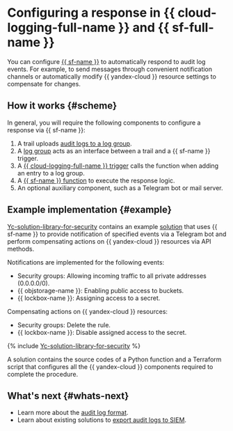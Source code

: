 # Configuring a response in {{ cloud-logging-full-name }} and {{ sf-full-name }}

You can configure [{{ sf-name }}](../../functions/index.yaml) to automatically respond to audit log events. For example, to send messages through convenient notification channels or automatically modify {{ yandex-cloud }} resource settings to compensate for changes.

## How it works {#scheme}

In general, you will require the following components to configure a response via {{ sf-name }}:

1. A trail uploads [audit logs to a log group](../operations/export-cloud-logging.md).
2. A [log group](../../logging/concepts/log-group.md) acts as an interface between a trail and a {{ sf-name }} trigger.
3. A [{{ cloud-logging-full-name }} trigger](../../functions/concepts/trigger/cloud-logging-trigger.md) calls the function when adding an entry to a log group.
4. A [{{ sf-name }} function](../../functions/concepts/function.md) to execute the response logic.
5. An optional auxiliary component, such as a Telegram bot or mail server.

## Example implementation {#example}

[Yc-solution-library-for-security](https://github.com/yandex-cloud/yc-solution-library-for-security) contains an example [solution](https://github.com/yandex-cloud/yc-solution-library-for-security/tree/master/auditlogs/trails-function-detector) that uses {{ sf-name }} to provide notification of specified events via a Telegram bot and perform compensating actions on {{ yandex-cloud }} resources via API methods.

Notifications are implemented for the following events:
* Security groups: Allowing incoming traffic to all private addresses (0.0.0.0/0).
* {{ objstorage-name }}: Enabling public access to buckets.
* {{ lockbox-name }}: Assigning access to a secret.

Compensating actions on {{ yandex-cloud }} resources:
* Security groups: Delete the rule.
* {{ lockbox-name }}: Disable assigned access to the secret.

{% include [Yc-solution-library-for-security](../../_includes/security-solution-library.md) %}

A solution contains the source codes of a Python function and a Terraform script that configures all the {{ yandex-cloud }} components required to complete the procedure.

## What's next {#whats-next}

* Learn more about the [audit log format](../concepts/format.md).
* Learn about existing solutions to [export audit logs to SIEM](../concepts/export-siem.md).
